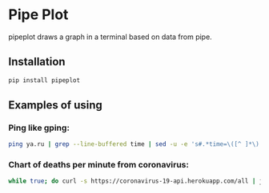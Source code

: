 # Pipe Plot
pipeplot draws a graph in a terminal based on data from pipe. 

## Installation
```bash
pip install pipeplot
```

## Examples of using
### Ping like gping:
```bash
ping ya.ru | grep --line-buffered time | sed -u -e 's#.*time=\([^ ]*\).*#\1#' | pipeplot
```
### Chart of deaths per minute from coronavirus:
```bash
while true; do curl -s https://coronavirus-19-api.herokuapp.com/all | jq '.deaths'; sleep 60; done | pipeplot
```
